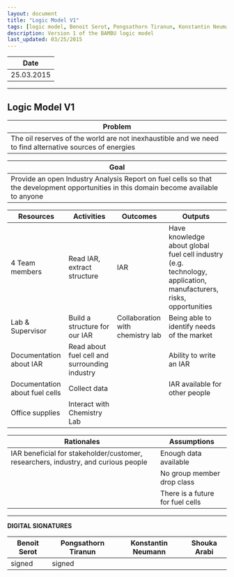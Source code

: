 ```yaml
---
layout: document
title: "Logic Model V1"
tags: [logic model, Benoit Serot, Pongsathorn Tiranun, Konstantin Neumann, Shouka Arabi, BAMBU, fuel cell]
description: Version 1 of the BAMBU logic model
last_updated: 03/25/2015
---
```


|**Date**|
| ------------- |
| 25.03.2015 |


----------

Logic Model V1
------

|**Problem**|
| ------------- |
| The oil reserves of the world are not inexhaustible and we need to find alternative sources of energies |


|**Goal**|
| ------------- |
| Provide an open Industry Analysis Report on fuel cells so that the development opportunities in this domain become available to anyone |


|**Resources**|**Activities**|**Outcomes**|**Outputs**|
| ------------- | ------------- | ------------- | ------------- |
| 4 Team members  | Read IAR, extract structure | IAR | Have knowledge about global fuel cell industry (e.g. technology, application, manufacturers, risks, opportunities |
| Lab & Supervisor | Build a structure for our IAR | Collaboration with chemistry lab | Being able to identify needs of the market |
| Documentation about IAR | Read about fuel cell and surrounding industry | |	Ability to write an IAR |
| Documentation about fuel cells | Collect data  || IAR available for other people |
| Office supplies | Interact with Chemistry Lab | | | |


|**Rationales**|**Assumptions**|
| ------------- | ------------- |
| IAR beneficial for stakeholder/customer, researchers, industry, and curious people | Enough data available |
|| No group member drop class |
|| There is a future for fuel cells |


----------

**DIGITAL SIGNATURES**

|**Benoit Serot** |**Pongsathorn Tiranun**|**Konstantin Neumann**|**Shouka Arabi**|
| ------------- | ------------- | ------------- | ------------- |
|signed|signed | | |
